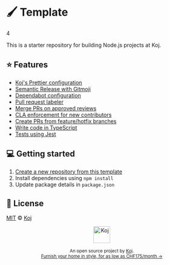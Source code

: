 # 🖌️ Template

4

This is a starter repository for building Node.js projects at Koj.

## ⭐️ Features

- [Koj's Prettier configuration](./.prettierrc.cjs)
- [Semantic Release with Gitmoji](./release.config.js)
- [Dependabot configuration](./.github/dependabot.yml)
- [Pull request labeler](./.github/labeler.yml)
- [Merge PRs on approved reviews](./github/actions/automerge.yml)
- [CLA enforcement for new contributors](./github/actions/cla.yml)
- [Create PRs from feature/hotfix branches](./github/actions/feature-pr.yml)
- [Write code in TypeScript](./src/index.ts)
- [Tests using Jest](./src/index.spec.ts)

## 💻 Getting started

1. [Create a new repository from this template](https://github.com/koj-co/template/generate)
2. Install dependencies using `npm install`
3. Update package details in `package.json`

## 📄 License

[MIT](./LICENSE) © [Koj](https://koj.co)

<p align="center">
  <a href="https://koj.co">
    <img width="44" alt="Koj" src="https://kojcdn.com/v1598284251/website-v2/koj-github-footer_m089ze.svg">
  </a>
</p>
<p align="center">
  <sub>An open source project by <a href="https://koj.co">Koj</a>. <br> <a href="https://koj.co">Furnish your home in style, for as low as CHF175/month →</a></sub>
</p>
